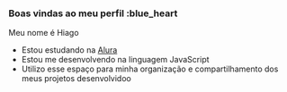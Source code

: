 ### Boas vindas ao meu perfil :blue_heart

Meu nome é Hiago 

- Estou estudando na [Alura](https://www.alura.com.br)
- Estou me desenvolvendo na linguagem JavaScript
- Utilizo esse espaço para minha organização e compartilhamento dos meus projetos desenvolvidoo
